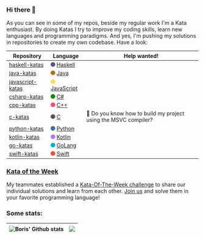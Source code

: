 ### Hi there 👋

As you can see in some of my repos, beside my regular work I'm a Kata enthusiast.
By doing Katas I try to improve my coding skills, learn new languages and programming paradigms.
And yes, I'm pushing my solutions in repositories to create my own codebase. Have a look:

| Repository                                                         | Language                                                                                                                    | Help wanted!                                                    |
|--------------------------------------------------------------------|-----------------------------------------------------------------------------------------------------------------------------|-----------------------------------------------------------------|
| [haskell-katas](https://github.com/borisskert/haskell-katas)       | <img src="./assets/haskell.svg" alt="haskell" width="12"/> [Haskell](https://www.haskell.org/)                              |                                                                 |
| [java-katas](https://github.com/borisskert/java-katas)             | <img src="./assets/java.svg" alt="java" width="12"/> [Java](https://openjdk.java.net/)                                      |                                                                 |
| [javascript-katas](https://github.com/borisskert/javascript-katas) | <img src="./assets/javascript.svg" alt="javascript" width="12"/> [JavaScript](https://www.javascript.com/)                  |                                                                 |
| [csharp-katas](https://github.com/borisskert/csharp-katas)         | <img src="./assets/csharp.svg" alt="csharp" width="12"/> [C#](https://docs.microsoft.com/en-us/dotnet/csharp/)              |                                                                 |
| [cpp-katas](https://github.com/borisskert/cpp-katas)               | <img src="./assets/cpp.svg" alt="cpp" width="12"/> [C++](https://www.cplusplus.com/)                                        |                                                                 |
| [c-katas](https://github.com/borisskert/c-katas)                   | <img src="./assets/c.svg" alt="c" width="12"/> [C](https://www.learn-c.org/)                                                | 🤔 Do you know how to build my project using the MSVC compiler? |
| [python-katas](https://github.com/borisskert/python-katas)         | <img src="./assets/python.svg" alt="python" width="12"/> [Python](https://www.python.org/)                                  |                                                                 |
| [kotlin-katas](https://github.com/borisskert/kotlin-katas)         | <img src="./assets/kotlin.svg" alt="kotlin" width="12"/> [Kotlin](https://kotlinlang.org/)                                  |                                                                 |
| [go-katas](https://github.com/borisskert/go-katas)                 | <img src="./assets/go.svg" alt="go" width="12"/> [GoLang](https://go.dev/)                                                  |                                                                 |
| [swift-katas](https://github.com/borisskert/swift-katas)           | <img src="./assets/swift.svg" alt="swift" width="12"/> [Swift](https://www.swift.org/)                                      |                                                                 |

### [Kata of the Week](https://www.codewars.com/collections/kata-of-the-week)

My teammates established a [Kata-Of-The-Week challenge](https://www.codewars.com/collections/kata-of-the-week) to share
our individual solutions and learn from each other.
[Join us](www.codewars.com/r/5fecuQ) and solve them in your favorite programming language!

### Some stats:

| <img align="center" src="https://github-readme-stats.vercel.app/api?username=borisskert&show_icons=true&hide_title=true&include_all_commits=true&hide=issues,contribs&hide_border=true" alt="Boris' Github stats" /> | <img align="center" src="https://github-readme-stats.vercel.app/api/top-langs/?username=borisskert&layout=compact&hide=HTML&hide_border=true" /> |
|----------------------------------------------------------------------------------------------------------------------------------------------------------------------------------------------------------------------|--------------------------------------------------------------------------------------------------------------------------------------------------|
